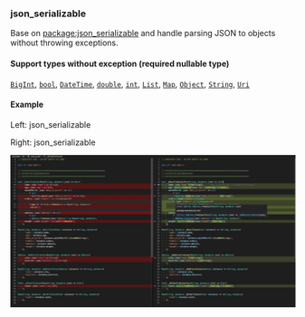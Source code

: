 ### json_serializable

Base on [package:json_serializable] and handle parsing JSON to objects without throwing exceptions.


#### Support types without exception (required nullable type)

[`BigInt`], [`bool`], [`DateTime`], [`double`],  [`int`],
[`List`], [`Map`], [`Object`], [`String`], [`Uri`]


#### Example

Left: json_serializable

Right: json_serializable

![](resources/diff.jpg)


[`BigInt`]: https://api.dart.dev/stable/dart-core/BigInt-class.html
[`bool`]: https://api.dart.dev/stable/dart-core/bool-class.html
[`DateTime`]: https://api.dart.dev/stable/dart-core/DateTime-class.html
[`double`]: https://api.dart.dev/stable/dart-core/double-class.html
[`int`]: https://api.dart.dev/stable/dart-core/int-class.html
[`List`]: https://api.dart.dev/stable/dart-core/List-class.html
[`Map`]: https://api.dart.dev/stable/dart-core/Map-class.html
[`Object`]: https://api.dart.dev/stable/dart-core/Object-class.html
[`String`]: https://api.dart.dev/stable/dart-core/String-class.html
[`Uri`]: https://api.dart.dev/stable/dart-core/Uri-class.html
[package:json_serializable]: https://pub.dev/packages/json_serializable
